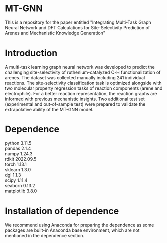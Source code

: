 # MT-GNN
This is a repository for the paper entitled "Integrating Multi-Task Graph Neural Network and DFT Calculations for Site-Selectivity Prediction of Arenes and Mechanistic Knowledge Generation"
# Introduction
A multi-task learning graph neural network was developed to predict the challenging site-selectivity of ruthenium-catalyzed C-H functionalization of arenes. The dataset was collected manually including 241 individual reactions. The site-selectivity classification task is optimized alongside with two molecular property regression tasks of reaction components (arene and electrophile). For a better reaction representation, the reaction graphs are informed with previous mechanistic insights. Two additional test set (experimental and out-of-sample test) were prepared to validate the extrapolative ability of the MT-GNN model.
# Dependence
python 3.11.5  
pandas 2.1.4  
numpy 1.24.3  
rdkit 2022.09.5  
torch 1.13.1  
sklearn 1.3.0  
dgl 1.1.3  
scipy 1.11.4  
seaborn 0.13.2  
matplotlib 3.8.0  
# Installation of dependence
We recommend using Anaconda for preparing the dependence as some packages are built-in Anaconda base environment, which are not mentioned in the dependence section. 
